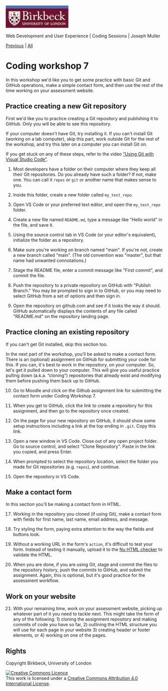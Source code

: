 ![Birkbeck, University of London](images/birkbeck-logo.jpg)

Web Development and User Experience | Coding Sessions | Joseph Muller

[Previous](using-git-and-github.md) | [All](README.md)

# Coding workshop 7

In this workshop we'd like you to get some practice with basic Git and GitHub operations, make a simple contact form, and then use the rest of the time working on your assessment website.

## Practice creating a new Git repository
First we'd like you to practice creating a Git repository and publishing it to GitHub. Only you will be able to see this repository.

If your computer doesn't have Git, try installing it. If you can't install Git (working on a lab computer), skip this part, work outside Git for the rest of the workshop, and try this later on a computer you can install Git on.

If you get stuck on any of these steps, refer to the video [“Using Git with Visual Studio Code”](https://code.visualstudio.com/docs/sourcecontrol/overview).

1. Most developers have a folder on their computer where they keep all their Git repositories. Do you already have such a folder? If not, make one. You can call it `repos` or `git` or another name that makes sense to you.

2. Inside this folder, create a new folder called `my_test_repo`.

3. Open VS Code or your preferred text editor, and open the `my_test_repo` folder.

4. Create a new file named `README.md`, type a message like "Hello world" in the file, and save it.

5. Using the source control tab in VS Code (or your editor's equivalent), initialize the folder as a repository.

6. Make sure you're working on branch named "main". If you're not, create a new branch called "main". (The old convention was "master", but that name had unwanted connotations.)

7. Stage the README file, enter a commit message like "First commit", and commit the file.

8. Push the repository to a private repository on GitHub with "Publish Branch." You may be prompted to sign in to GitHub, or you may need to select GitHub from a set of options and then sign in.

9. Open the repository on github.com and see if it looks the way it should. GitHub automatically displays the contents of any file called "README.md" on the repository landing page.

## Practice cloning an existing repository

If you can't get Git installed, skip this section too.

In the next part of the workshop, you'll be asked to make a contact form. There is an (optional) assignment on GitHub for submitting your code for this. If you can, it's best to work in the repository, on your computer. So, let's get it pulled down to your computer. This will give you useful practice pulling down (a.k.a. “cloning”) repositories that already exist and modifying them before pushing them back up to GitHub.

10. Go to Moodle and click on the Github assignment link for submitting the contact form under Coding Workshop 7.

11. When you get to GitHub, click the link to create a repository for this assignment, and then go to the repository once created.

12. On the page for your new repository on GitHub, it should show some setup instructions including a link at the top ending in `.git`. Copy this link.

13. Open a new window in VS Code. Close out of any open project folder. Go to source control, and select "Clone Repository". Paste in the link you copied, and press Enter.

15. When prompted to select the repository location, select the folder you made for Git repositories (e.g. `repos`), and continue.

16. Open the repository in VS Code.

## Make a contact form

In this section you'll be making a contact form in HTML.

17. Working in the repository you cloned (if using Git), make a contact form with fields for first name, last name, email address, and message.

18. Try styling the form, paying extra attention to the way the fields and buttons look.

19. Without a working URL in the form's `action`, it's difficult to test your form. Instead of testing it manually, upload it to the [Nu HTML checker](https://validator.w3.org/nu/) to validate the HTML.

20. When you are done, if you are using Git, stage and commit the files to the repository history, push the commits to GitHub, and submit the assignment. Again, this is optional, but it's good practice for the assessment workflow.

## Work on your website

21. With your remaining time, work on your assessment website, picking up whatever part of it you need to tackle next. This might take the form of any of the following: 1) cloning the assignment repository and making commits of code you have so far, 2) outlining the HTML structure you will use for each page in your website 3) creating header or footer elements, or 4) working on one of the pages.

## Rights
Copyright Birkbeck, University of London

<a rel="license" href="http://creativecommons.org/licenses/by/4.0/"><img alt="Creative Commons Licence" src="https://i.creativecommons.org/l/by/4.0/88x31.png" /></a><br />This work is licensed under a <a rel="license" href="http://creativecommons.org/licenses/by/4.0/">Creative Commons Attribution 4.0 International License</a>.
